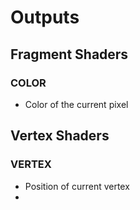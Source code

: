 # Outputs

## Fragment Shaders
### COLOR
- Color of the current pixel

## Vertex Shaders
### VERTEX
- Position of current vertex
- 